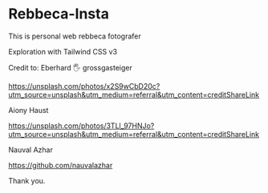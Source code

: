 # Rebbeca-Insta

This is personal web rebbeca fotografer

Exploration with Tailwind CSS v3

Credit to:
Eberhard 🖐 grossgasteiger

https://unsplash.com/photos/x2S9wCbD20c?utm_source=unsplash&utm_medium=referral&utm_content=creditShareLink

Aiony Haust

https://unsplash.com/photos/3TLl_97HNJo?utm_source=unsplash&utm_medium=referral&utm_content=creditShareLink

Nauval Azhar

https://github.com/nauvalazhar

Thank you.

